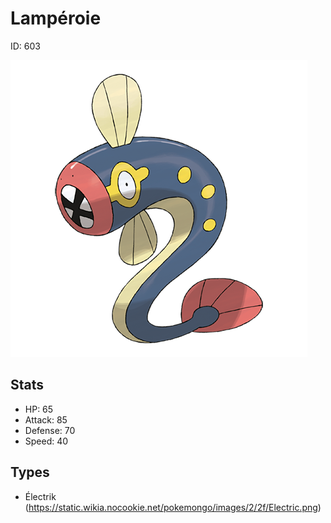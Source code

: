 # Lampéroie


ID: 603

![](https://raw.githubusercontent.com/PokeAPI/sprites/master/sprites/pokemon/other/official-artwork/603.png "Lampéroie")

## Stats


 - HP: 65
 - Attack: 85
 - Defense: 70
 - Speed: 40

## Types


 - Électrik (https://static.wikia.nocookie.net/pokemongo/images/2/2f/Electric.png)
